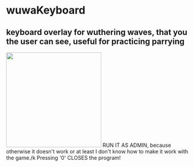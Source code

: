 # wuwaKeyboard
## keyboard overlay for wuthering waves, that you the user can see, useful for practicing parrying </br>
<img src="https://i.imgur.com/JEqrM3j.png" width="256"/>
RUN IT AS ADMIN, because otherwise it doesn't work or at least I don't know how to make it work with the game./k
Pressing '0' CLOSES the program!
